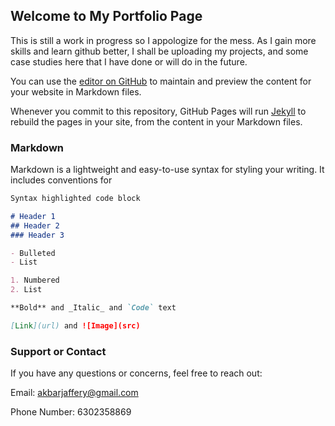 ## Welcome to My Portfolio Page

This is still a work in progress so I appologize for the mess. As I gain more skills and learn github better, I shall be uploading my projects, and some case studies here that I have done or will do in the future.


You can use the [editor on GitHub](https://github.com/SyedAkbarJaffery/SyedAkbarJaffery.github.io/edit/main/index.md) to maintain and preview the content for your website in Markdown files.

Whenever you commit to this repository, GitHub Pages will run [Jekyll](https://jekyllrb.com/) to rebuild the pages in your site, from the content in your Markdown files.

### Markdown

Markdown is a lightweight and easy-to-use syntax for styling your writing. It includes conventions for

```markdown
Syntax highlighted code block

# Header 1
## Header 2
### Header 3

- Bulleted
- List

1. Numbered
2. List

**Bold** and _Italic_ and `Code` text

[Link](url) and ![Image](src)
```

### Support or Contact

If you have any questions or concerns, feel free to reach out:

Email: akbarjaffery@gmail.com

Phone Number: 6302358869


